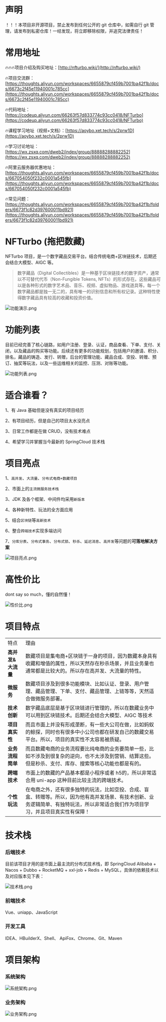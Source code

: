 # 声明

！！！本项目非开源项目，禁止发布到任何公开的 git 仓库中，如需自行 git 管理，请发布到私密仓库！一经发现，将立即移除权限，并追究法律责任！

# 常用地址

🔥🔥🔥项目介绍及购买地址：[http://nfturbo.wiki/](http://nfturbo.wiki/)

🔥项目交流群：[https://thoughts.aliyun.com/workspaces/6655879cf459b7001ba42f1b/docs/6673c2f45e11940001c785cc](https://thoughts.aliyun.com/workspaces/6655879cf459b7001ba42f1b/docs/6673c2f45e11940001c785cc)

🔥代码地址：[https://codeup.aliyun.com/66263f57d833774c93cc0418/NFTurbo](https://codeup.aliyun.com/66263f57d833774c93cc0418/NFTurbo)

🔥课程学习地址（视频+文档）：[https://aoybo.xet.tech/s/2prw1D](https://aoybo.xet.tech/s/2prw1D)

🔥学习讨论地址：[https://wx.zsxq.com/dweb2/index/group/88888288882252](https://wx.zsxq.com/dweb2/index/group/88888288882252)

🔥阿里云服务器优惠地址：[https://thoughts.aliyun.com/workspaces/6655879cf459b7001ba42f1b/docs/667054050f232c0001a545fb](https://thoughts.aliyun.com/workspaces/6655879cf459b7001ba42f1b/docs/667054050f232c0001a545fb)

🔥常见问题：[https://thoughts.aliyun.com/workspaces/6655879cf459b7001ba42f1b/folders/6673f1c82d397600011bd921](https://thoughts.aliyun.com/workspaces/6655879cf459b7001ba42f1b/folders/6673f1c82d397600011bd921)


# NFTurbo (拖把数藏)

NFTurbo 项目，是一个数字藏品交易平台。结合传统电商+区块链技术，后期还会结合大模型、AIGC 等。

>数字藏品（Digital Collectibles）是一种基于区块链技术的数字资产，通常以不可替代代币（Non-Fungible Tokens, NFTs）的形式存在。这些藏品可以是各种形式的数字艺术品、音乐、视频、虚拟物品、游戏道具等。每一个数字藏品都是独一无二的，具有唯一的识别信息和所有权记录。这种特性使得数字藏品具有较高的收藏和投资价值。

![功能演示.png](nft-turbo-config/pics/演示.png)

# 功能列表

目前已经完善了核心链路，如用户注册、登录、认证，商品查看、下单、支付、关闭，以及藏品的购买等功能。后续还有更多的功能规划，包括用户的邀请、积分、排名，藏品的铸造、发行、转赠，后台的管理功能、藏品合成、空投、转赠、预订、抽奖等玩法，以及一些运维相关的监控、压测、对账等功能。

![功能列表.png](nft-turbo-config/pics/功能列表.png)

# 适合谁看？

1、有 Java 基础但是没有真实的项目经历

2、有项目经历，但是自己的项目太水没亮点

3、日常工作都是在做 CRUD，没有技术难点

4、希望学习并掌握当今最新的 SpringCloud 技术栈

# 项目亮点

1、`高并发`、`大流量`、`分布式电商+数藏项目`

2、市面上的`主流微服务技术栈`

3、JDK 及各个框架、中间件均采用`新版本`

4、各种新特性、玩法的全方面应用

5、结合`区块链`等`高新技术`

6、整合`跨端技术`实现多端访问

7、`分库分表`、`分布式事务`、`分布式锁`、`秒杀`、`延迟消息`、`高并发`等问题的**可落地解决方案**


![项目亮点.png](nft-turbo-config/pics/项目亮点.png)

# 高性价比

dont say so much，懂的自然懂！

![性价比.png](nft-turbo-config/pics/性价比.png)


# 项目特点

|  |  |
|--|--|
| 特点 |  理由 |
|**高并发&大流量**|数藏项目是集电商+区块链于一身的项目，因为数藏本身具有收藏和增值的属性，所以天然存在秒杀场景，并且业务量也通常都是比较大的。所以存在高并发、大流量的特性。|
|**微服务**|数藏项目涉及到很多功能模块、比如认证、登录、用户管理、藏品管理、下单、支付、藏品管理、上链等等，天然适合做微服务部署。|
|**技术创新**|数字藏品底层是基于区块链进行管理的，所以在数藏业务中可以用到区块链技术。后期还会结合大模型、AIGC 等技术|
|**项目真实性**|而且市面上并没有形成垄断，有一些大公司在做，比如蚂蚁的鲸探，同时也有很多中小公司也都在研发自己的数藏交易平台。所以，项目的真实性不太容易被质疑。|
|**业务流程简单**|而且数藏电商的业务流程要比纯电商的业务要简单一些，比如不涉及到很复杂的逆向，也不太涉及到营销、结算这些。但是秒杀、支付、库存、搜索等核心功能也都是有的。|
|**跨端技术**|市面上的数藏的产品基本都是小程序或者 h5的，所以非常适合用 uni-app 这种目前比较主流的跨端技术。|
|**个性玩法**|在电商之外，还有很多独特的玩法，比如空投、合成、盲盒、转赠等。所以，因为他有高并发场景、有技术创新、业务逻辑简单、有独特玩法，所以非常适合我们作为项目学习，并且项目真实性有保障！|


# 技术栈

### 后端技术

目前该项目才用的是市面上最主流的分布式技术栈，即 SpringCloud Alibaba + Nacos + Dubbo + RocketMQ + xxl-job + Redis + MySQL，具体的依赖技术以及对应版本见下表：

![技术栈.png](nft-turbo-config/pics/技术栈.png)

### 前端技术

Vue、uniapp、JavaScript


### 开发工具


IDEA、HBuilderX、Shell、 ApiFox、Chrome、Git、Maven


# 项目架构

### 系统架构

![系统架构.png](nft-turbo-config/pics/系统架构.png)

### 业务架构

![业务架构.png](nft-turbo-config/pics/业务架构.png)
